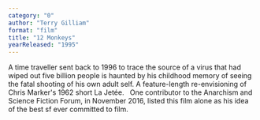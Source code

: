 ```yaml
---
category: "0"
author: "Terry Gilliam"
format: "film"
title: "12 Monkeys"
yearReleased: "1995"
---
```

A time traveller sent back to 1996 to trace 			the source of a virus that had wiped out five billion people is 			haunted by his childhood memory of seeing the fatal shooting of his 			own adult self. A feature-length re-envisioning of Chris Marker's 			1962 short La Jetée.
 
One contributor to the						Anarchism and Science Fiction Forum, in November 2016, listed 			this film alone as his idea of the best sf ever committed to film.